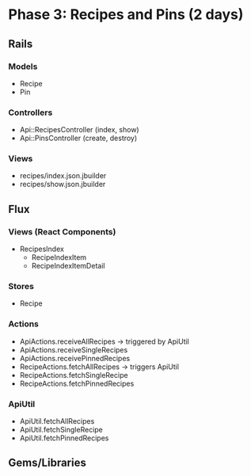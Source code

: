 # Phase 3: Recipes and Pins (2 days)

## Rails
### Models
* Recipe
* Pin

### Controllers
* Api::RecipesController (index, show)
* Api::PinsController (create, destroy)

### Views
* recipes/index.json.jbuilder
* recipes/show.json.jbuilder

## Flux
### Views (React Components)
* RecipesIndex
  - RecipeIndexItem
  - RecipeIndexItemDetail

### Stores
* Recipe

### Actions
* ApiActions.receiveAllRecipes -> triggered by ApiUtil
* ApiActions.receiveSingleRecipes
* ApiActions.receivePinnedRecipes
* RecipeActions.fetchAllRecipes -> triggers ApiUtil
* RecipeActions.fetchSingleRecipe
* RecipeActions.fetchPinnedRecipes

### ApiUtil
* ApiUtil.fetchAllRecipes
* ApiUtil.fetchSingleRecipe
* ApiUtil.fetchPinnedRecipes

## Gems/Libraries

